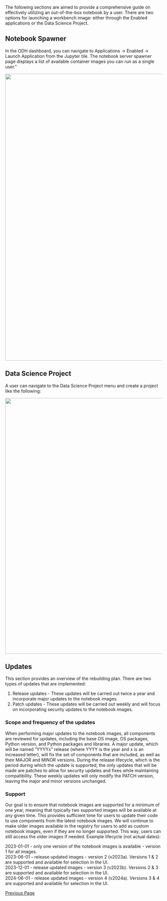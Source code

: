 The following sections are aimed to provide a comprehensive guide on effectively utilizing an out-of-the-box notebook by a user.
There are two options for launching a workbench image: either through the Enabled applications or the Data Science Project.

## Notebook Spawner 

In the ODH dashboard, you can navigate to Applications -> Enabled -> Launch Application from the Jupyter tile. The notebook server spawner page displays a list of available container images you can run as a single user."

<p align="center">
<img src="https://github.com/opendatahub-io/notebooks/assets/42587738/8ff97ee4-4c47-4b87-b476-fe5adec4462d" data-canonical-src="https://github.com/opendatahub-io/notebooks/assets/42587738/8ff97ee4-4c47-4b87-b476-fe5adec4462d" width="700" height="920" />
</p>


## Data Science Project

A user can navigate to the Data Science Project menu and create a project like the following:

<p align="center">
<img src="https://github.com/opendatahub-io/notebooks/assets/42587738/487b99b0-01a4-4fb6-8f68-17b558c3808f" data-canonical-src="https://github.com/opendatahub-io/notebooks/assets/42587738/487b99b0-01a4-4fb6-8f68-17b558c3808f" width="950" height="820" />
</p>

## Updates

This section provides an overview of the rebuilding plan. There are two types of updates that are implemented:

1. Release updates - These updates will be carried out twice a year and incorporate major updates to the notebook images.
1. Patch updates - These updates will be carried out weekly and will focus on incorporating security updates to the notebook images.


### **Scope and frequency of the updates**

When performing major updates to the notebook images, all components are reviewed for updates, including the base OS image, OS packages, Python version, and Python packages and libraries. A major update, which will be named “YYYYx” release (where YYYY is the year and x is an increased letter), will fix the set of components that are included, as well as their MAJOR and MINOR versions.
During the release lifecycle, which is the period during which the update is supported, the only updates that will be made are patches to allow for security updates and fixes while maintaining compatibility. These weekly updates will only modify the PATCH version, leaving the major and minor versions unchanged.

### **Support**

Our goal is to ensure that notebook images are supported for a minimum of one year, meaning that typically two supported images will be available at any given time. This provides sufficient time for users to update their code to use components from the latest notebook images. We will continue to make older images available in the registry for users to add as custom notebook images, even if they are no longer supported. This way, users can still access the older images if needed.
Example lifecycle (not actual dates):

2023-01-01 - only one version of the notebook images is available - version 1 for all images.  
2023-06-01 - release updated images - version 2 (v2023a). Versions 1 & 2 are supported and available for selection in the UI.  
2023-12-01 - release updated images - version 3 (v2023b). Versions 2 & 3 are supported and available for selection in the UI.  
2024-06-01 - release updated images - version 4 (v2024a). Versions 3 & 4 are supported and available for selection in the UI.  


[Previous Page](https://github.com/opendatahub-io/notebooks/wiki/Developer-Guide)

